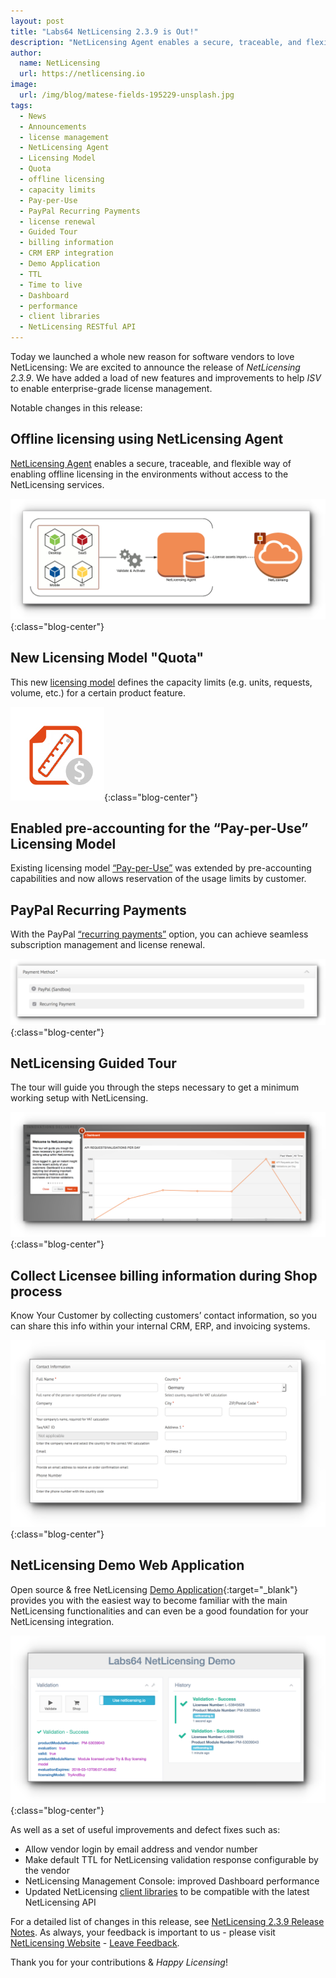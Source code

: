 ```yaml
---
layout: post
title: "Labs64 NetLicensing 2.3.9 is Out!"
description: "NetLicensing Agent enables a secure, traceable, and flexible way of enabling offline licensing"
author:
  name: NetLicensing
  url: https://netlicensing.io
image:
  url: /img/blog/matese-fields-195229-unsplash.jpg
tags:
  - News
  - Announcements
  - license management
  - NetLicensing Agent
  - Licensing Model
  - Quota
  - offline licensing
  - capacity limits
  - Pay-per-Use
  - PayPal Recurring Payments
  - license renewal
  - Guided Tour
  - billing information
  - CRM ERP integration
  - Demo Application
  - TTL
  - Time to live
  - Dashboard
  - performance
  - client libraries
  - NetLicensing RESTful API
---
```


Today we launched a whole new reason for software vendors to love NetLicensing: We are excited to announce the release of *NetLicensing 2.3.9*.
We have added a load of new features and improvements to help *ISV* to enable enterprise-grade license management.

Notable changes in this release:

## Offline licensing using NetLicensing Agent

[NetLicensing Agent](https://www.labs64.de/confluence/x/8QAKAQ) enables a secure, traceable, and flexible way of enabling offline licensing in the environments without access to the NetLicensing services.

![NetLicensing Agent](/img/blog/netlicensing-239-offline-agent.png "NetLicensing Agent"){:class="blog-center"}

## New Licensing Model "Quota"

This new [licensing model](https://www.labs64.de/confluence/x/5wAKAQ) defines the capacity limits (e.g. units, requests, volume, etc.) for a certain product feature.

![Quota](/img/licensing-model/licensing-model-quota.png "Quota"){:class="blog-center"}

## Enabled pre-accounting for the “Pay-per-Use” Licensing Model

Existing licensing model [“Pay-per-Use”](https://www.labs64.de/confluence/x/uQCo) was extended by pre-accounting capabilities and now allows reservation of the usage limits by customer.

## PayPal Recurring Payments

With the PayPal [“recurring payments”](https://www.labs64.de/confluence/x/vwCo) option, you can achieve seamless subscription management and license renewal.

![PayPal recurring payments](/img/blog/netlicensing-239-recurring.png "PayPal recurring payments"){:class="blog-center"}

## NetLicensing Guided Tour

The tour will guide you through the steps necessary to get a minimum working setup with NetLicensing.

![NetLicensing Guided Tour](/img/blog/netlicensing-239-guidedtour.png "NetLicensing Guided Tour"){:class="blog-center"}

## Collect Licensee billing information during Shop process

Know Your Customer by collecting customers’ contact information, so you can share this info within your internal CRM, ERP, and invoicing systems.

![Licensee billing information](/img/blog/netlicensing-239-licenseedata.png "Licensee billing information"){:class="blog-center"}

## NetLicensing Demo Web Application

Open source & free NetLicensing [Demo Application](https://github.com/Labs64/NetLicensing-Demo){:target="_blank"} provides you with the easiest way to become familiar with the main NetLicensing functionalities and can even be a good foundation for your NetLicensing integration.

![NetLicensing Demo Web Application](/img/blog/netlicensing-239-demo.png "NetLicensing Demo Web Application"){:class="blog-center"}

As well as a set of useful improvements and defect fixes such as:
* Allow vendor login by email address and vendor number
* Make default TTL for NetLicensing validation response configurable by the vendor
* NetLicensing Management Console: improved Dashboard performance
* Updated NetLicensing [client libraries](https://www.labs64.de/confluence/x/xgCo) to be compatible with the latest NetLicensing API

For a detailed list of changes in this release, see [NetLicensing 2.3.9 Release Notes](https://www.labs64.de/confluence/x/cQAKAQ).
As always, your feedback is important to us - please visit [NetLicensing Website](https://netlicensing.io) - [Leave Feedback](/contact/).

Thank you for your contributions & *Happy Licensing*!
